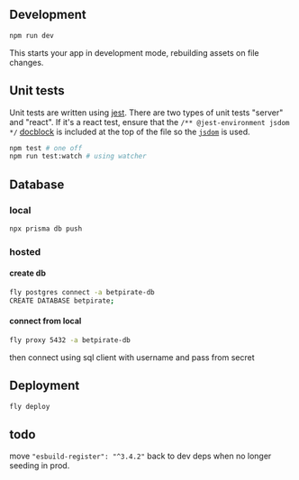 ## Development

```sh
npm run dev
```

This starts your app in development mode, rebuilding assets on file changes.

## Unit tests

Unit tests are written using [jest](https://jestjs.io/). There are two types of unit tests "server" and "react". If it's a react test, ensure that the `/** @jest-environment jsdom */` [docblock](https://jestjs.io/docs/configuration#testenvironment-string) is included at the top of the file so the [`jsdom`](https://github.com/jsdom/jsdom) is used.

```sh
npm test # one off
npm run test:watch # using watcher
```

## Database

### local
```sh
npx prisma db push
```

### hosted

#### create db
```sh
fly postgres connect -a betpirate-db
CREATE DATABASE betpirate;
```

#### connect from local

```sh
fly proxy 5432 -a betpirate-db
```
then connect using sql client with username and pass from secret

## Deployment

```sh
fly deploy
```

## todo

move `"esbuild-register": "^3.4.2"` back to dev deps when no longer seeding in prod.